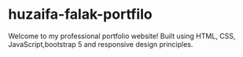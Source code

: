 # huzaifa-falak-portfilo
Welcome to my professional portfolio website! Built using HTML, CSS, JavaScript,bootstrap 5 and responsive design principles.
